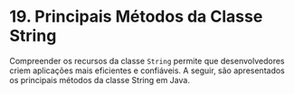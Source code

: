 # 19. Principais Métodos da Classe String

Compreender os recursos da classe `String` permite que desenvolvedores criem aplicações mais eficientes e confiáveis. A seguir, são apresentados os principais métodos da classe String em Java.
